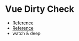 # Vue Dirty Check
- [Reference](https://vuejs.org/v2/guide/reactivity.html)
- [Reference](https://vuejs.org/v2/api/#Vue-set)
- watch & deep
